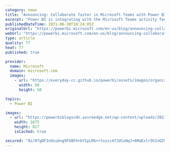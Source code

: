 ```yaml
---
category: news
title: "Announcing: Collaborate faster in Microsoft Teams with Power BI activity feed notifications"
excerpt: "Power BI is integrating with the Microsoft Teams activity feed. This release adds notifications for report sharing and request access for reports. This helps you get more done without leaving Microsoft Teams or hunting through your emails. Learn more&#8230; "
publishedDateTime: 2021-06-30T10:24:05Z
originalUrl: "https://powerbi.microsoft.com/en-us/blog/announcing-collaborate-faster-in-microsoft-teams-with-power-bi-activity-feed-notifications/"
webUrl: "https://powerbi.microsoft.com/en-us/blog/announcing-collaborate-faster-in-microsoft-teams-with-power-bi-activity-feed-notifications/"
type: article
quality: 77
heat: 77
published: true

provider:
  name: Microsoft
  domain: microsoft.com
  images:
    - url: "https://everyday-cc.github.io/powerbi/assets/images/organizations/microsoft.com-50x50.jpg"
      width: 50
      height: 50

topics:
  - Power BI

images:
  - url: "https://powerbiblogscdn.azureedge.net/wp-content/uploads/2021/06/teams-notifications-share-report.png"
    width: 1675
    height: 817
    isCached: true

secured: "8z/07gOFInOsubng9FG0FX+kYIpLMG+rtozxi4fJUCoNqJ+6MaExlr5h2vQZ9lJmRj8+W3ZSR3JpliZANri/3ehmP8K6cumLE9MsGgUxpftLXMbs2jn0uWgSTjO5m7DIO8pJszwbyq+t5u6/CLuX8V5Hr5O38EmBofkEi5k6QRrwZx20dSiaZPSVyCGM4chwN8GIoVVNVM38ytkPZoavPuX6vl9xBy7B4jxGNqDEAldGWjezQFD53UHXNYWmZAMiSmVQUeEgDkmTEEY+xSyhnh8ODG0VT9aNVIaa3ZMXW8oYbwhWmKgI9IFl+2oculXRstcT8mWETxCNBVhDJyAGGC12sw0OMymCbWgEIzP+a18=;rz5oiXgFsL5cslAL5QJVUQ=="
---
```


